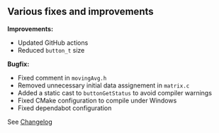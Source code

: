 ## Various fixes and improvements

**Improvements:**
- Updated GitHub actions
- Reduced `button_t` size
  
**Bugfix:**
- Fixed comment in `movingAvg.h`
- Removed unnecessary initial data assignement in `matrix.c`
- Added a static cast to `buttonGetStatus` to avoid compiler warnings
- Fixed CMake configuration to compile under Windows
- Fixed dependabot configuration

See [Changelog](Changelog.md)